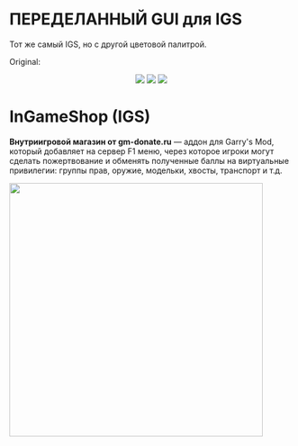 # ПЕРЕДЕЛАННЫЙ GUI для IGS
Тот же самый IGS, но с другой цветовой палитрой.




Original:

<p align="center">
  <img src="https://img.shields.io/github/downloads/GM-DONATE/IGS/total?label=%D0%97%D0%B0%D0%B3%D1%80%D1%83%D0%B7%D0%BE%D0%BA">
  <img src="https://img.shields.io/github/languages/code-size/GM-DONATE/IGS">
  <img src="https://img.shields.io/github/license/GM-DONATE/IGS">
</p>

# InGameShop (IGS)
**Внутриигровой магазин от gm-donate.ru** — аддон для Garry's Mod, который добавляет на сервер F1 меню, через которое игроки могут сделать пожертвование и обменять полученные баллы на виртуальные привилегии: группы прав, оружие, модельки, хвосты, транспорт и т.д.

<img align="left" width="450" src="https://user-images.githubusercontent.com/9200174/111821738-aad96c80-88eb-11eb-91ba-a98a2c3d770a.png">

